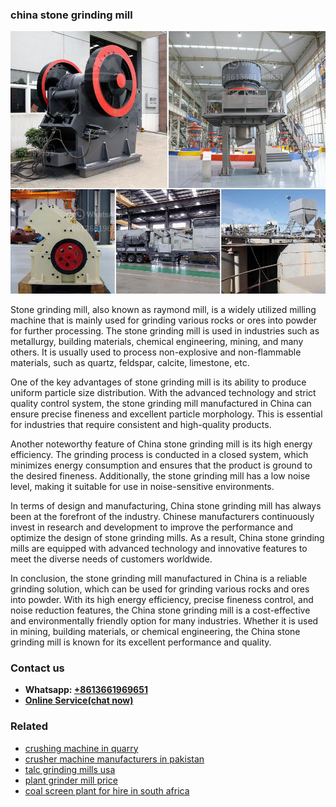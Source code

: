 <h3>china stone grinding mill</h3><img src='1708332573.jpg' alt=''><p>Stone grinding mill, also known as raymond mill, is a widely utilized milling machine that is mainly used for grinding various rocks or ores into powder for further processing. The stone grinding mill is used in industries such as metallurgy, building materials, chemical engineering, mining, and many others. It is usually used to process non-explosive and non-flammable materials, such as quartz, feldspar, calcite, limestone, etc.</p><p>One of the key advantages of stone grinding mill is its ability to produce uniform particle size distribution. With the advanced technology and strict quality control system, the stone grinding mill manufactured in China can ensure precise fineness and excellent particle morphology. This is essential for industries that require consistent and high-quality products.</p><p>Another noteworthy feature of China stone grinding mill is its high energy efficiency. The grinding process is conducted in a closed system, which minimizes energy consumption and ensures that the product is ground to the desired fineness. Additionally, the stone grinding mill has a low noise level, making it suitable for use in noise-sensitive environments.</p><p>In terms of design and manufacturing, China stone grinding mill has always been at the forefront of the industry. Chinese manufacturers continuously invest in research and development to improve the performance and optimize the design of stone grinding mills. As a result, China stone grinding mills are equipped with advanced technology and innovative features to meet the diverse needs of customers worldwide.</p><p>In conclusion, the stone grinding mill manufactured in China is a reliable grinding solution, which can be used for grinding various rocks and ores into powder. With its high energy efficiency, precise fineness control, and noise reduction features, the China stone grinding mill is a cost-effective and environmentally friendly option for many industries. Whether it is used in mining, building materials, or chemical engineering, the China stone grinding mill is known for its excellent performance and quality.</p><h3>Contact us</h3><ul><li><strong>Whatsapp:&nbsp;<a href="https://wa.me/8613661969651">+8613661969651</a></strong></li><li><a href="https://swt.shibang-china.com/?git&amp;zhl&amp;china stone grinding mill"><strong>Online Service(chat now)</strong></a></li></ul><h3>Related</h3><ul><li><a href='crushing machine in quarry.md'>crushing machine in quarry</a></li><li><a href='crusher machine manufacturers in pakistan.md'>crusher machine manufacturers in pakistan</a></li><li><a href='talc grinding mills usa.md'>talc grinding mills usa</a></li><li><a href='plant grinder mill price.md'>plant grinder mill price</a></li><li><a href='coal screen plant for hire in south africa.md'>coal screen plant for hire in south africa</a></li></ul>